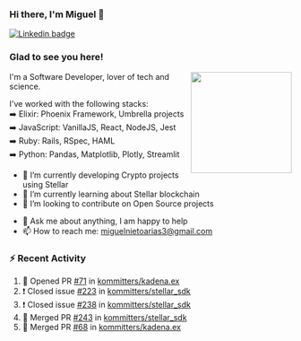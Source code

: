 ### Hi there, I'm Miguel 👋

<a href="https://linkedin.com/in/miguelnietoa/" target="_blank" rel="noopener noreferrer">
  <img src="https://img.shields.io/badge/-LinkedIn-0e76a8?style=flat-square&logo=Linkedin&logoColor=white" alt="Linkedin badge">
</a>
<!-- [![Website Badge](https://img.shields.io/badge/Website-3b5998?style=flat-square&logo=google-chrome&logoColor=white)](#notavailablenow#) 

<img src="https://i.imgur.com/tbrLrt5.gif" width=400 alt="Coding GIF" align="right"/>
-->


### Glad to see you here!
<a href="https://github.com/miguelnietoa"><img src="https://github-readme-stats.vercel.app/api?username=miguelnietoa&show_icons=true&hide_border=true&count_private=true&include_all_commits=true&theme=tokyonight" height="180em" align="right"/></a>
I'm a Software Developer, lover of tech and science. 

I've worked with the following stacks:\
➡️ Elixir: Phoenix Framework, Umbrella projects\
➡️ JavaScript: VanillaJS, React, NodeJS, Jest\
➡️ Ruby: Rails, RSpec, HAML\
➡️ Python: Pandas, Matplotlib, Plotly, Streamlit

- 🔭 I’m currently developing Crypto projects using Stellar
- 🌱 I’m currently learning about Stellar blockchain
- 👯 I’m looking to contribute on Open Source projects
<!-- 
- 😄 I just finished a Machine Learning course! 
- 🤔 I’m looking for help with ...
-->
- 💬 Ask me about anything, I am happy to help
- 📫 How to reach me: miguelnietoarias3@gmail.com

### ⚡ Recent Activity

<!--START_SECTION:activity-->
1. 💪 Opened PR [#71](https://github.com/kommitters/kadena.ex/pull/71) in [kommitters/kadena.ex](https://github.com/kommitters/kadena.ex)
2. ❗️ Closed issue [#223](https://github.com/kommitters/stellar_sdk/issues/223) in [kommitters/stellar_sdk](https://github.com/kommitters/stellar_sdk)
3. ❗️ Closed issue [#238](https://github.com/kommitters/stellar_sdk/issues/238) in [kommitters/stellar_sdk](https://github.com/kommitters/stellar_sdk)
4. 🎉 Merged PR [#243](https://github.com/kommitters/stellar_sdk/pull/243) in [kommitters/stellar_sdk](https://github.com/kommitters/stellar_sdk)
5. 🎉 Merged PR [#68](https://github.com/kommitters/kadena.ex/pull/68) in [kommitters/kadena.ex](https://github.com/kommitters/kadena.ex)
<!--END_SECTION:activity-->
